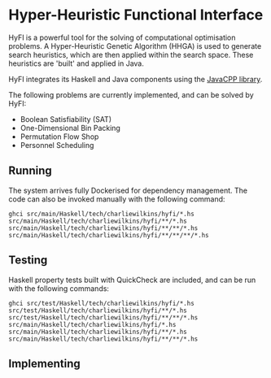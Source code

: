 # Hyper-Heuristic Functional Interface

HyFI is a powerful tool for the solving of computational optimisation problems.
A Hyper-Heuristic Genetic Algorithm (HHGA) is used to generate search heuristics,
which are then applied within the search space.
These heuristics are 'built' and applied in Java.

HyFI integrates its Haskell and Java components using the [JavaCPP library](https://github.com/bytedeco/javacpp).

The following problems are currently implemented, and can be solved by HyFI:

 - Boolean Satisfiability (SAT)
 - One-Dimensional Bin Packing
 - Permutation Flow Shop
 - Personnel Scheduling

## Running

The system arrives fully Dockerised for dependency management.
The code can also be invoked manually with the following command:

    ghci src/main/Haskell/tech/charliewilkins/hyfi/*.hs src/main/Haskell/tech/charliewilkins/hyfi/**/*.hs src/main/Haskell/tech/charliewilkins/hyfi/**/**/*.hs src/main/Haskell/tech/charliewilkins/hyfi/**/**/**/*.hs

## Testing
Haskell property tests built with QuickCheck are included,
and can be run with the following commands:

    ghci src/test/Haskell/tech/charliewilkins/hyfi/*.hs src/test/Haskell/tech/charliewilkins/hyfi/**/*.hs src/test/Haskell/tech/charliewilkins/hyfi/**/**/*.hs src/main/Haskell/tech/charliewilkins/hyfi/*.hs src/main/Haskell/tech/charliewilkins/hyfi/**/*.hs src/main/Haskell/tech/charliewilkins/hyfi/**/**/*.hs

## Implementing 
